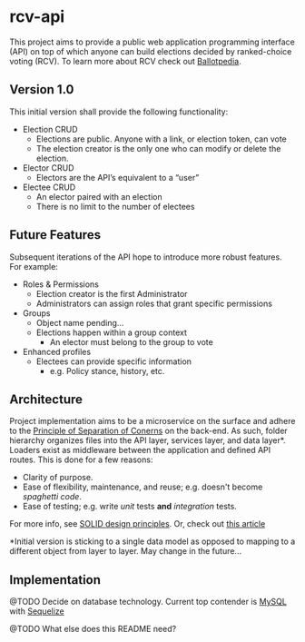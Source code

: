 # rcv-api

This project aims to provide a public web application programming interface (API) on top of which anyone can build elections decided by ranked-choice voting (RCV). To learn more about RCV check out [Ballotpedia](<https://ballotpedia.org/Ranked-choice_voting_(RCV)>).

## Version 1.0

This initial version shall provide the following functionality:

- Election CRUD
  - Elections are public. Anyone with a link, or election token, can vote
  - The election creator is the only one who can modify or delete the election.
- Elector CRUD
  - Electors are the API’s equivalent to a “user”
- Electee CRUD
  - An elector paired with an election
  - There is no limit to the number of electees

## Future Features

Subsequent iterations of the API hope to introduce more robust features. For example:

- Roles & Permissions
  - Election creator is the first Administrator
  - Administrators can assign roles that grant specific permissions
- Groups
  - Object name pending...
  - Elections happen within a group context
    - An elector must belong to the group to vote
- Enhanced profiles
  - Electees can provide specific information
    - e.g. Policy stance, history, etc.

## Architecture

Project implementation aims to be a microservice on the surface and adhere to the [Principle of Separation of Conerns](https://en.wikipedia.org/wiki/Separation_of_concerns) on the back-end. As such, folder hierarchy organizes files into the API layer, services layer, and data layer\*. Loaders exist as middleware between the application and defined API routes. This is done for a few reasons:

- Clarity of purpose.
- Ease of flexibility, maintenance, and reuse; e.g. doesn't become _spaghetti code_.
- Ease of testing; e.g. write _unit_ tests **and** _integration_ tests.

For more info, see [SOLID design principles](https://en.wikipedia.org/wiki/SOLID). Or, check out [this article](https://www.digitalocean.com/community/conceptual_articles/s-o-l-i-d-the-first-five-principles-of-object-oriented-design)

\*Initial version is sticking to a single data model as opposed to mapping to a different object from layer to layer. May change in the future...

## Implementation

@TODO Decide on database technology. Current top contender is [MySQL](https://www.mysql.com/) with [Sequelize](https://sequelize.org/master/index.html)

@TODO What else does this README need?
